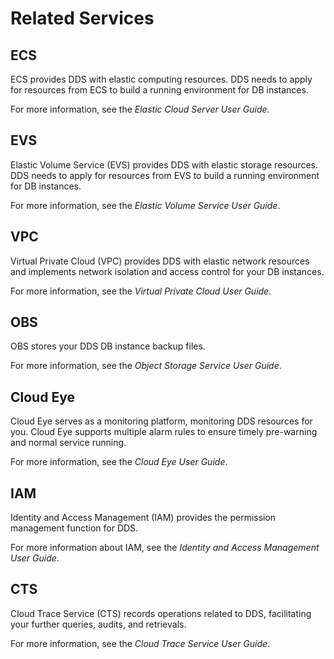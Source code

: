 # Related Services<a name="dds_01_0016"></a>

## ECS<a name="section27076184153244"></a>

ECS provides DDS with elastic computing resources. DDS needs to apply for resources from ECS to build a running environment for DB instances.

For more information, see the  _Elastic Cloud Server User Guide_.

## EVS<a name="section61732958153739"></a>

Elastic Volume Service \(EVS\) provides DDS with elastic storage resources. DDS needs to apply for resources from EVS to build a running environment for DB instances.

For more information, see the  _Elastic Volume Service User Guide_.

## VPC<a name="section12570197153928"></a>

Virtual Private Cloud \(VPC\) provides DDS with elastic network resources and implements network isolation and access control for your DB instances.

For more information, see the  _Virtual Private Cloud User Guide_.

## OBS<a name="section63179467154048"></a>

OBS stores your DDS DB instance backup files.

For more information, see the  _Object Storage Service User Guide_.

## Cloud Eye<a name="section1038386115490"></a>

Cloud Eye serves as a monitoring platform, monitoring DDS resources for you. Cloud Eye supports multiple alarm rules to ensure timely pre-warning and normal service running.

For more information, see the  _Cloud Eye User Guide_.

## IAM<a name="section12747782114445"></a>

Identity and Access Management \(IAM\) provides the permission management function for DDS.

For more information about IAM, see the  _Identity and Access Management User Guide_.

## CTS<a name="section11248384103457"></a>

Cloud Trace Service \(CTS\) records operations related to DDS, facilitating your further queries, audits, and retrievals.

For more information, see the  _Cloud Trace Service User Guide_.


